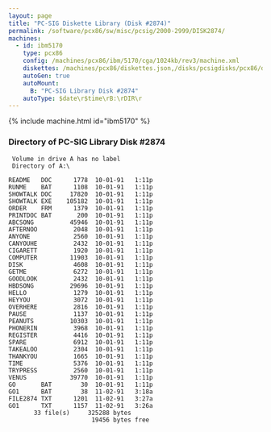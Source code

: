 ```yaml
---
layout: page
title: "PC-SIG Diskette Library (Disk #2874)"
permalink: /software/pcx86/sw/misc/pcsig/2000-2999/DISK2874/
machines:
  - id: ibm5170
    type: pcx86
    config: /machines/pcx86/ibm/5170/cga/1024kb/rev3/machine.xml
    diskettes: /machines/pcx86/diskettes.json,/disks/pcsigdisks/pcx86/diskettes.json
    autoGen: true
    autoMount:
      B: "PC-SIG Library Disk #2874"
    autoType: $date\r$time\rB:\rDIR\r
---
```


{% include machine.html id="ibm5170" %}

### Directory of PC-SIG Library Disk #2874

     Volume in drive A has no label
     Directory of A:\

    README   DOC      1778  10-01-91   1:11p
    RUNME    BAT      1108  10-01-91   1:11p
    SHOWTALK DOC     17820  10-01-91   1:11p
    SHOWTALK EXE    105182  10-01-91   1:11p
    ORDER    FRM      1379  10-01-91   1:11p
    PRINTDOC BAT       200  10-01-91   1:11p
    ABCSONG          45946  10-01-91   1:11p
    AFTERNOO          2048  10-01-91   1:11p
    ANYONE            2560  10-01-91   1:11p
    CANYOUHE          2432  10-01-91   1:11p
    CIGARETT          1920  10-01-91   1:11p
    COMPUTER         11903  10-01-91   1:11p
    DISK              4608  10-01-91   1:11p
    GETME             6272  10-01-91   1:11p
    GOODLOOK          2432  10-01-91   1:11p
    HBDSONG          29696  10-01-91   1:11p
    HELLO             1279  10-01-91   1:11p
    HEYYOU            3072  10-01-91   1:11p
    OVERHERE          2816  10-01-91   1:11p
    PAUSE             1137  10-01-91   1:11p
    PEANUTS          10303  10-01-91   1:11p
    PHONERIN          3968  10-01-91   1:11p
    REGISTER          4416  10-01-91   1:11p
    SPARE             6912  10-01-91   1:11p
    TAKEALOO          2304  10-01-91   1:11p
    THANKYOU          1665  10-01-91   1:11p
    TIME              5376  10-01-91   1:11p
    TRYPRESS          2560  10-01-91   1:11p
    VENUS            39770  10-01-91   1:11p
    GO       BAT        30  10-01-91   1:11p
    GO1      BAT        38  11-02-91   3:18a
    FILE2874 TXT      1201  11-02-91   3:27a
    GO1      TXT      1157  11-02-91   3:26a
           33 file(s)     325288 bytes
                           19456 bytes free
